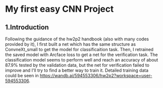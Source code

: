 # My first easy CNN Project
## 1.Introduction
Following the guidance of the hw2p2 handbook (also with many codes provided by it), I first built a net which has the same structure as ConvneXt_small to get the model for classificaition task. Then, I retrained the saved model with Arcface loss to get a net for the verification task. The classification model seems to perform well and reach an accuracy of about 87.9% tested by the validation data, but the net for verification failed to improve and I'll try to find a better way to train it. Detailed training data could be seen in https://wandb.ai/594553306/hw2p2?workspace=user-594553306.


